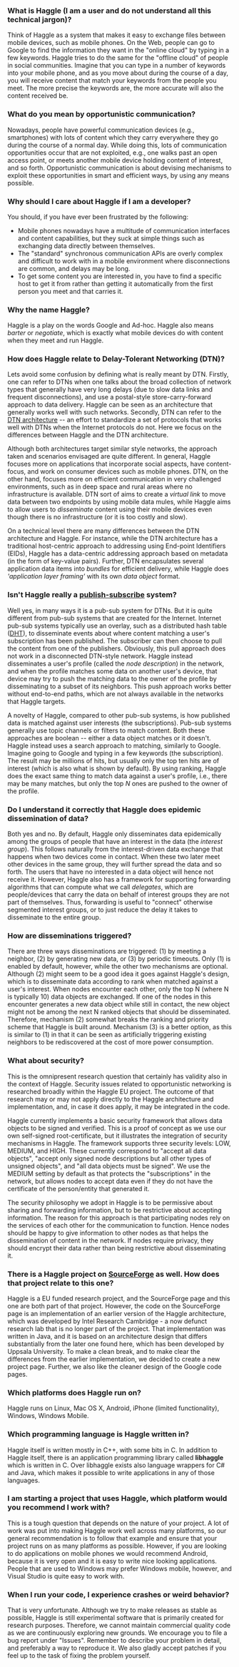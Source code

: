 ### What is Haggle (I am a user and do not understand all this technical jargon)? ###

Think of Haggle as a system that makes it easy to exchange files between mobile devices, such as mobile phones. On the Web, people can go to Google to find the information they want in the "online cloud" by typing in a few keywords. Haggle tries to do the same for the "offline cloud" of people in social communities. Imagine that you can type in a number of keywords into your mobile phone, and as you move about during the course of a day, you will receive content that match your keywords from the people you meet. The more precise the keywords are, the more accurate will also the content received be.

### What do you mean by opportunistic communication? ###

Nowadays, people have powerful communication devices (e.g., smartphones) with lots of content which they carry everywhere they go during the course of a normal day. While doing this, lots of communication opportunities occur that are not exploited, e.g., one walks past an open access point, or meets another mobile device holding content of interest, and so forth. Opportunistic communication is about devising mechanisms to exploit these opportunities in smart and efficient ways, by using any means possible.

### Why should I care about Haggle if I am a developer? ###

You should, if you have ever been frustrated by the following:

  * Mobile phones nowadays have a multitude of communication interfaces and content capabilities, but they suck at simple things such as exchanging data directly between themselves.
  * The "standard" synchronous communication APIs are overly complex and difficult to work with in a mobile environment where disconnections are common, and delays may be long.
  * To get some content you are interested in, you have to find a specific host to get it from rather than getting it automatically from the first person you meet and that carries it.

### Why the name Haggle? ###

Haggle is a play on the words Google and Ad-hoc. Haggle also means _barter_ or _negotiate_, which is exactly what mobile devices do with content when they meet and run Haggle.

### How does Haggle relate to Delay-Tolerant Networking (DTN)? ###

Lets avoid some confusion by defining what is really meant by DTN. Firstly, one can refer to DTNs when one talks about the broad collection of network types that generally have very long delays (due to slow data links and frequent disconnections), and use a postal-style store-carry-forward approach to data delivery. Haggle can be seen as an architecture that generally works well with such networks. Secondly, DTN can refer to the [DTN architecture](http://www.dtnrg.org/wiki/Code) -- an effort to standardize a set of protocols that works well with DTNs when the Internet protocols do not. Here we focus on the differences between Haggle and the DTN architecture.

Although both architectures target similar style networks, the approach taken and scenarios envisaged are quite different. In general, Haggle focuses more on applications that incorporate social aspects, have content-focus, and work on consumer devices such as mobile phones. DTN, on the other hand, focuses more on efficient communication in very challenged environments, such as in deep space and rural areas where no infrastructure is available. DTN sort of aims to create a _virtual link_ to move data between two endpoints by using mobile data mules, while Haggle aims to allow users to _disseminate_ content using their mobile devices even though there is no infrastructure (or it is too costly and slow).

On a technical level there are many differences between the DTN architecture and Haggle. For instance, while the DTN architecture has a traditional host-centric approach to addressing using End-point Identifiers (EIDs), Haggle has a data-centric addressing approach based on metadata (in the form of key-value pairs). Further, DTN encapsulates several application data items into _bundles_ for efficient delivery, while Haggle does _'application layer framing'_ with its own _data object_ format.

### Isn't Haggle really a [publish-subscribe](http://en.wikipedia.org/wiki/Publish/subscribe) system? ###

Well yes, in many ways it is a pub-sub system for DTNs. But it is quite different from pub-sub systems that are created for the Internet. Internet pub-sub systems typically use an overlay, such as a distributed hash table ([DHT](http://en.wikipedia.org/wiki/Distributed_hash_table)), to disseminate events about where content matching a user's subscription has been published. The subscriber can then choose to pull the content from one of the publishers. Obviously, this pull approach does not work in a disconnected DTN-style network. Haggle instead disseminates a user's profile (called the _node description_) in the network, and when the profile matches some data on another user's device, that device may try to push the matching data to the owner of the profile by disseminating to a subset of its neighbors. This push approach works better without end-to-end paths, which are not always available in the networks that Haggle targets.

A novelty of Haggle, compared to other pub-sub systems, is how published data is matched against user interests (the subscriptions). Pub-sub systems generally use topic channels or filters to match content. Both these approaches are boolean -- either a data object matches or it doesn't. Haggle instead uses a search approach to matching,  similarly to Google. Imagine going to Google and typing in a few keywords (the subscription). The result may be millions of hits, but usually only the top ten hits are of interest (which is also what is shown by default). By using ranking, Haggle does the exact same thing to match data against a user's profile, i.e., there may be many matches, but only the top _N_ ones are pushed to the owner of the profile.

### Do I understand it correctly that Haggle does epidemic dissemination of data? ###

Both yes and no. By default, Haggle only disseminates data epidemically among the groups of people that have an interest in the data (the _interest group_). This follows naturally from the interest-driven data exchange that happens when two devices come in contact. When these two later meet other devices in the same group, they will further spread the data and so forth. The users that have no interested in a data object will hence not receive it. However, Haggle also has a framework for supporting forwarding algorithms that can compute what we call _delegates_, which are people/devices that carry the data on behalf of interest groups they are not part of themselves. Thus, forwarding is useful to "connect" otherwise segmented interest groups, or to just reduce the delay it takes to disseminate to the entire group.

### How are disseminations triggered? ###

There are three ways disseminations are triggered: (1) by meeting a neighbor, (2) by generating new data, or (3) by periodic timeouts. Only (1) is enabled by default, however, while the other two mechanisms are optional. Although (2) might seem to be a good idea it goes against Haggle's design, which is to disseminate data according to rank when matched against a user's interest. When nodes encounter each other, only the top N (where N is typically 10) data objects are exchanged. If one of the nodes in this encounter generates a new data object while still in contact, the new object might not be among the next N ranked objects that should be disseminated. Therefore, mechanism (2) somewhat breaks the ranking and priority scheme that Haggle is built around. Mechanism (3) is a better option, as this is similar to (1) in that it can be seen as artificially triggering existing neighbors to be rediscovered at the cost of more power consumption.

### What about security? ###

This is the omnipresent research question that certainly has validity also in the context of Haggle. Security issues related to opportunistic networking is researched broadly within the Haggle EU project. The outcome of that research may or may not apply directly to the Haggle architecture and implementation, and, in case it does apply, it may be integrated in the code.

Haggle currently implements a basic security framework that allows data objects to be signed and verified. This is a proof of concept as we use our own self-signed root-certificate, but it illustrates the integration of security mechanisms in Haggle. The framework supports three security levels: LOW, MEDIUM, and HIGH. These currently correspond to "accept all data objects", "accept only signed node descriptions but all other types of unsigned objects", and "all data objects must be signed". We use the MEDIUM setting by default as that protects the "subscriptions" in the network, but allows nodes to accept data even if they do not have the certificate of the person/entity that generated it.

The security philosophy we adopt in Haggle is to be permissive about sharing and forwarding information, but to be restrictive about accepting information. The reason for this approach is that participating nodes rely on the services of each other for the communication to function. Hence nodes should be happy to give information to other nodes as that helps the dissemination of content in the network. If nodes require privacy, they should encrypt their data rather than being restrictive about disseminating it.

### There is a Haggle project on [SourceForge](http://sourceforge.net/projects/haggle/) as well. How does that project relate to this one? ###

Haggle is a EU funded research project, and the SourceForge page and this one are both part of that project. However, the code on the SourceForge page is an implementation of an earlier version of the Haggle architecture, which was developed by Intel Research Cambridge - a now defunct research lab that is no longer part of the project. That implementation was written in Java, and it is based on an architecture design that differs substantially from the later one found here, which has been developed by Uppsala University. To make a clean break, and to make clear the differences from the earlier implementation, we decided to create a new project page. Further, we also like the cleaner design of the Google code pages.

### Which platforms does Haggle run on? ###

Haggle runs on Linux, Mac OS X, Android, iPhone (limited functionality), Windows, Windows Mobile.

### Which programming language is Haggle written in? ###

Haggle itself is written mostly in C++, with some bits in C. In addition to Haggle itself, there is an application programming library called **libhaggle** which is written in C. Over libhaggle exists also language wrappers for C# and Java, which makes it possible to write applications in any of those languages.

### I am starting a project that uses Haggle, which platform would you recommend I work with? ###

This is a tough question that depends on the nature of your project. A lot of work was put into making Haggle work well across many platforms, so our general recommendation is to follow that example and ensure that your project runs on as many platforms as possible. However, if you are looking to do applications on mobile phones we would recommend Android, because it is very open and it is easy to write nice looking applications. People that are used to Windows may prefer Windows mobile, however, and Visual Studio is quite easy to work with.

### When I run your code, I experience crashes or weird behavior? ###

That is very unfortunate. Although we try to make releases as stable as possible, Haggle is still experimental software that is primarily created for research purposes. Therefore, we cannot maintain commercial quality code as we are continuously exploring new grounds. We encourage you to file a bug report under "Issues". Remember to describe your problem in detail, and preferably a way to reproduce it. We also gladly accept patches if you feel up to the task of fixing the problem yourself.